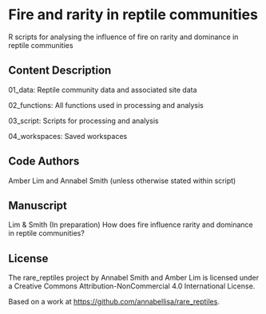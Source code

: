 # Fire and rarity in reptile communities

R scripts for analysing the influence of fire on rarity and dominance in reptile communities

## Content Description

01_data: Reptile community data and associated site data

02_functions: All functions used in processing and analysis

03_script: Scripts for processing and analysis

04_workspaces: Saved workspaces

## Code Authors

Amber Lim and Annabel Smith (unless otherwise stated within script)

## Manuscript

Lim & Smith (In preparation) How does fire influence rarity and dominance in reptile communities?

## License

The rare_reptiles project by Annabel Smith and Amber Lim is licensed under a Creative Commons Attribution-NonCommercial 4.0 International License.

Based on a work at https://github.com/annabellisa/rare_reptiles.